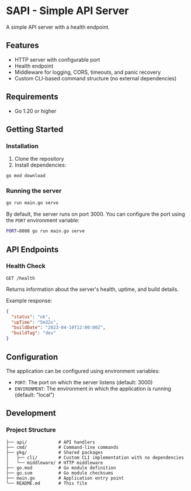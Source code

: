 # SAPI - Simple API Server

A simple API server with a health endpoint.

## Features

- HTTP server with configurable port
- Health endpoint
- Middleware for logging, CORS, timeouts, and panic recovery
- Custom CLI-based command structure (no external dependencies)

## Requirements

- Go 1.20 or higher

## Getting Started

### Installation

1. Clone the repository
2. Install dependencies:

```bash
go mod download
```

### Running the server

```bash
go run main.go serve
```

By default, the server runs on port 3000. You can configure the port using the `PORT` environment variable:

```bash
PORT=8080 go run main.go serve
```

## API Endpoints

### Health Check

```
GET /health
```

Returns information about the server's health, uptime, and build details.

Example response:

```json
{
  "status": "ok",
  "upTime": "5m32s",
  "buildDate": "2023-04-10T12:00:00Z",
  "buildTag": "dev"
}
```

## Configuration

The application can be configured using environment variables:

- `PORT`: The port on which the server listens (default: 3000)
- `ENVIRONMENT`: The environment in which the application is running (default: "local")

## Development

### Project Structure

```
├── api/            # API handlers
├── cmd/            # Command-line commands
├── pkg/            # Shared packages
│   ├── cli/        # Custom CLI implementation with no dependencies
│   └── middleware/ # HTTP middleware
├── go.mod          # Go module definition
├── go.sum          # Go module checksums
├── main.go         # Application entry point
└── README.md       # This file
```